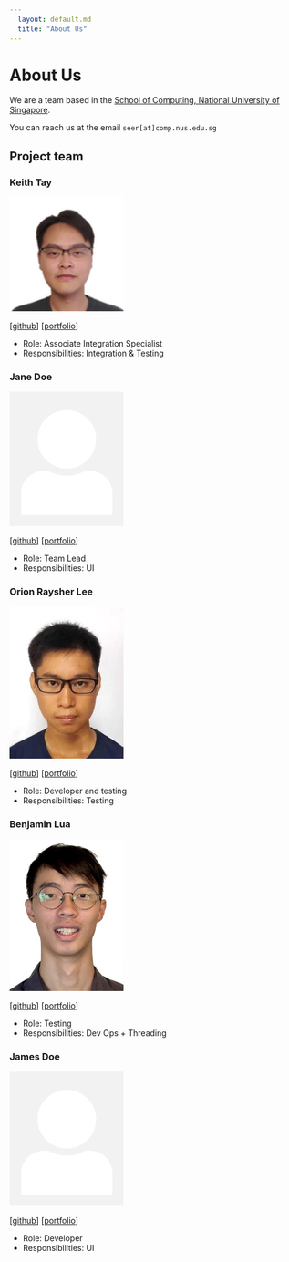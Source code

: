 ```yaml
---
  layout: default.md
  title: "About Us"
---
```


# About Us

We are a team based in the [School of Computing, National University of Singapore](http://www.comp.nus.edu.sg).

You can reach us at the email `seer[at]comp.nus.edu.sg`

## Project team

### Keith Tay

<img src="images/keitht8y.png" width="200px">

[[github](https://github.com/keitht8y)]
[[portfolio](team/johndoe.md)]

* Role: Associate Integration Specialist
* Responsibilities: Integration & Testing

### Jane Doe

<img src="images/johndoe.png" width="200px">

[[github](http://github.com/johndoe)]
[[portfolio](team/johndoe.md)]

* Role: Team Lead
* Responsibilities: UI

### Orion Raysher Lee

<img src="images/its-me-orion.png" width="200px">

[[github](http://github.com/its-me-orion)] [[portfolio](team/johndoe.md)]

* Role: Developer and testing
* Responsibilities: Testing

### Benjamin Lua

<img src="images/lkxben.png" width="200px">

[[github](http://github.com/lkxben)]
[[portfolio](team/johndoe.md)]

* Role: Testing
* Responsibilities: Dev Ops + Threading

### James Doe

<img src="images/johndoe.png" width="200px">

[[github](http://github.com/johndoe)]
[[portfolio](team/johndoe.md)]

* Role: Developer
* Responsibilities: UI
